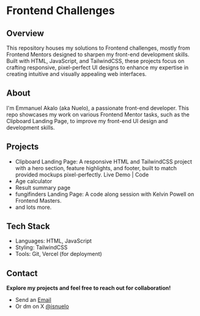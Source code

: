 # Frontend Challenges

## Overview

This repository houses my solutions to Frontend challenges, mostly from Frontend Mentors designed to sharpen my front-end development skills. Built with HTML, JavaScript, and TailwindCSS, these projects focus on crafting responsive, pixel-perfect UI designs to enhance my expertise in creating intuitive and visually appealing web interfaces.

## About

I'm Emmanuel Akalo (aka Nuelo), a passionate front-end developer. This repo showcases my work on various Frontend Mentor tasks, such as the Clipboard Landing Page, to improve my front-end UI design and development skills.

## Projects

- Clipboard Landing Page: A responsive HTML and TailwindCSS project with a hero section, feature highlights, and footer, built to match provided mockups pixel-perfectly. Live Demo | Code
- Age calculator
- Result summary page
- fungifinders Landing Page: A code along session with Kelvin Powell on Frontend Masters.
- and lots more.

## Tech Stack

- Languages: HTML, JavaScript
- Styling: TailwindCSS
- Tools: Git, Vercel (for deployment)

## Contact

**Explore my projects and feel free to reach out for collaboration!**

- Send an <a href="mailto:nuelakalo@gmail.com">Email</a>
- Or dm on X [@isnuelo](https://x.com/isNuelo)

